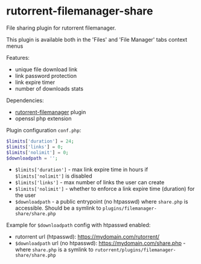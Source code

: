 # rutorrent-filemanager-share
File sharing plugin for rutorrent filemanager.

This plugin is available both in the 'Files' and 'File Manager' tabs context menus

Features:
 - unique file download link
 - link password protection
 - link expire timer
 - number of downloads stats

Dependencies: 
 - [rutorrent-filemanager](https://github.com/nelu/rutorrent-filemanager)
 plugin 
 - openssl php extension
 
 
Plugin configuration `conf.php`:
 
 ```php 
$limits['duration'] = 24; 
$limits['links'] = 0;
$limits['nolimit'] = 0;
$downloadpath = '';
 ```
   - `$limits['duration']` - max link expire time in hours if `$limits['nolimit']` is disabled
   - `$limits['links']` - max number of links the user can create
   - `$limits['nolimit']` - whether to enforce a link expire time (duration) for the user
   - `$downloadpath` - a public  entrypoint (no htpasswd) where `share.php` is accessible. Should be a symlink to `plugins/filemanager-share/share.php`

Example for `$downloadpath` config with htpasswd enabled:
 - rutorrent url (htpasswd): https://mydomain.com/rutorrent/
 - `$downloadpath` url (no htpasswd): https://mydomain.com/share.php - where `share.php` is a symlink to `rutorrent/plugins/filemanager-share/share.php`
    